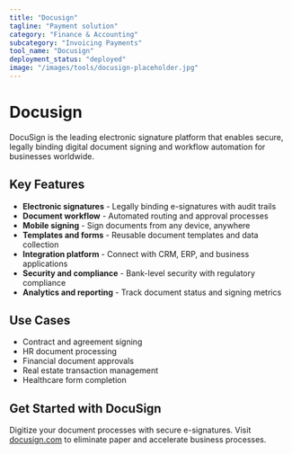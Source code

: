 ```yaml
---
title: "Docusign"
tagline: "Payment solution"
category: "Finance & Accounting"
subcategory: "Invoicing Payments"
tool_name: "Docusign"
deployment_status: "deployed"
image: "/images/tools/docusign-placeholder.jpg"
---
```


# Docusign

DocuSign is the leading electronic signature platform that enables secure, legally binding digital document signing and workflow automation for businesses worldwide.

## Key Features

- **Electronic signatures** - Legally binding e-signatures with audit trails
- **Document workflow** - Automated routing and approval processes
- **Mobile signing** - Sign documents from any device, anywhere
- **Templates and forms** - Reusable document templates and data collection
- **Integration platform** - Connect with CRM, ERP, and business applications
- **Security and compliance** - Bank-level security with regulatory compliance
- **Analytics and reporting** - Track document status and signing metrics

## Use Cases

- Contract and agreement signing
- HR document processing
- Financial document approvals
- Real estate transaction management
- Healthcare form completion

## Get Started with DocuSign

Digitize your document processes with secure e-signatures. Visit [docusign.com](https://www.docusign.com) to eliminate paper and accelerate business processes.
